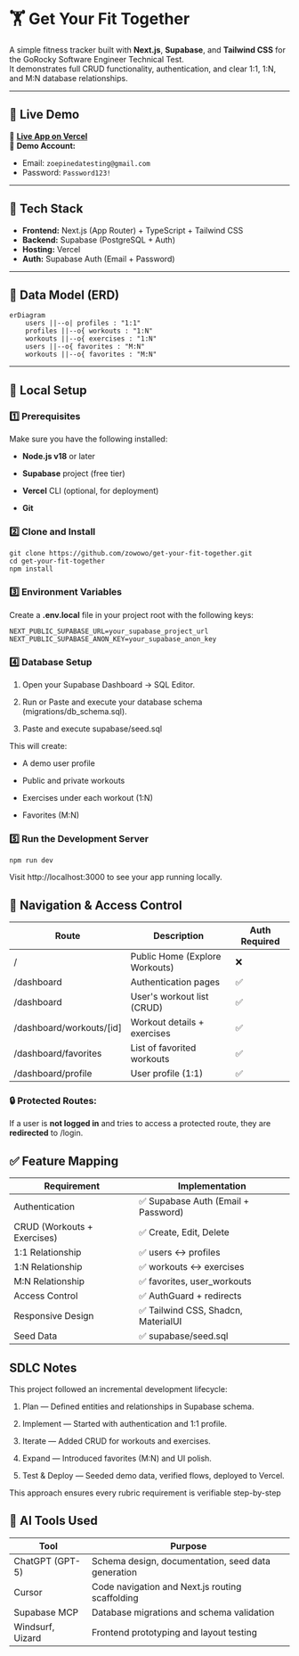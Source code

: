 # 🏋️ Get Your Fit Together

A simple fitness tracker built with **Next.js**, **Supabase**, and **Tailwind CSS** for the GoRocky Software Engineer Technical Test.  
It demonstrates full CRUD functionality, authentication, and clear 1:1, 1:N, and M:N database relationships.

---

## 🚀 Live Demo

🔗 **[Live App on Vercel](https://get-your-fit-together-hazel.vercel.app)**  
👤 **Demo Account:**

- Email: `zoepinedatesting@gmail.com`
- Password: `Password123!`

---

## 🧱 Tech Stack

- **Frontend:** Next.js (App Router) + TypeScript + Tailwind CSS
- **Backend:** Supabase (PostgreSQL + Auth)
- **Hosting:** Vercel
- **Auth:** Supabase Auth (Email + Password)

---

## 🧩 Data Model (ERD)

```mermaid
erDiagram
    users ||--o| profiles : "1:1"
    profiles ||--o{ workouts : "1:N"
    workouts ||--o{ exercises : "1:N"
    users ||--o{ favorites : "M:N"
    workouts ||--o{ favorites : "M:N"
```
---

## 📂 Local Setup
### 1️⃣ Prerequisites

Make sure you have the following installed:

- **Node.js
 v18** or later

- **Supabase**
 project (free tier)

- **Vercel** CLI
 (optional, for deployment)

- **Git**

### 2️⃣ Clone and Install
```
git clone https://github.com/zowowo/get-your-fit-together.git
cd get-your-fit-together
npm install
```

### 3️⃣ Environment Variables

Create a **.env.local** file in your project root with the following keys:

```
NEXT_PUBLIC_SUPABASE_URL=your_supabase_project_url
NEXT_PUBLIC_SUPABASE_ANON_KEY=your_supabase_anon_key
```

### 4️⃣ Database Setup

1. Open your Supabase Dashboard → SQL Editor.

2. Run or Paste and execute your database schema (migrations/db_schema.sql).

3. Paste and execute supabase/seed.sql

This will create:

- A demo user profile

- Public and private workouts

- Exercises under each workout (1:N)

- Favorites (M:N)

### 5️⃣ Run the Development Server
```
npm run dev
```

Visit http://localhost:3000 to see your app running locally.



## 🧭 Navigation & Access Control

| Route | Description | Auth Required |
| -------- | -------- | -------- |
| /        | Public Home (Explore Workouts)  | ❌  |
| /dashboard | Authentication pages | ✅  |
| /dashboard | User's workout list (CRUD)  | ✅  |
| /dashboard/workouts/[id] | Workout details + exercises | ✅  |
| /dashboard/favorites |List of favorited workouts| ✅  |
| /dashboard/profile | User profile (1:1) | ✅  |

### 🔒 Protected Routes:
If a user is **not logged in** and tries to access a protected route, they are **redirected** to /login.

## ✅ Feature Mapping
| Requirement | Implementation | 
| -------- | -------- | 
| Authentication | ✅ Supabase Auth (Email + Password)|
| CRUD (Workouts + Exercises) |✅ Create, Edit, Delete|
| 1:1 Relationship | ✅ users ↔ profiles|
| 1:N Relationship | ✅ workouts ↔ exercises|
| M:N Relationship | ✅ favorites, user_workouts|
| Access Control | ✅ AuthGuard + redirects|
| Responsive Design | ✅ Tailwind CSS, Shadcn, MaterialUI|
| Seed Data | ✅ supabase/seed.sql|

## SDLC Notes
This project followed an incremental development lifecycle:

1. Plan — Defined entities and relationships in Supabase schema.

2. Implement — Started with authentication and 1:1 profile.

3. Iterate — Added CRUD for workouts and exercises.

4. Expand — Introduced favorites (M:N) and UI polish.

5. Test & Deploy — Seeded demo data, verified flows, deployed to Vercel.

This approach ensures every rubric requirement is verifiable step-by-step

## 🧰 AI Tools Used
| Tool | Purpose | 
| -------- | -------- | 
| ChatGPT (GPT-5) | Schema design, documentation, seed data generation|
| Cursor |Code navigation and Next.js routing scaffolding|
| Supabase MCP | Database migrations and schema validation|
| Windsurf, Uizard | Frontend prototyping and layout testing|
